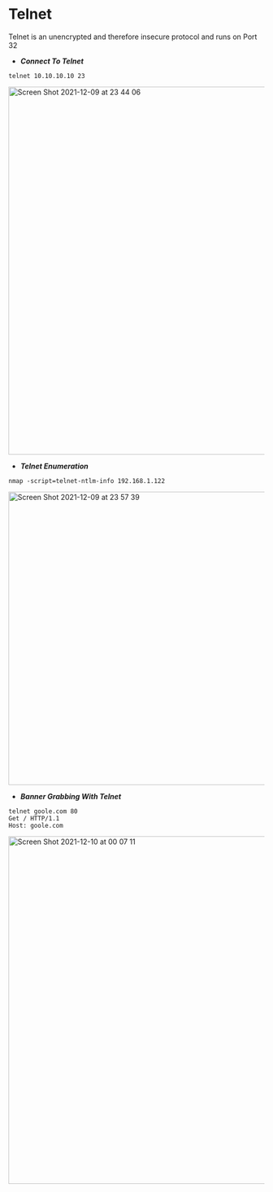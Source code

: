 # Telnet 

 Telnet is an unencrypted and therefore insecure protocol and runs on Port 32

* ***Connect To Telnet***

```shell
telnet 10.10.10.10 23

```
<img width="724" alt="Screen Shot 2021-12-09 at 23 44 06" src="https://user-images.githubusercontent.com/92652606/145487563-c767e6a0-34e9-4e86-b47e-633959fa9871.png">

* ***Telnet Enumeration***

```shell 
nmap -script=telnet-ntlm-info 192.168.1.122
```

<img width="577" alt="Screen Shot 2021-12-09 at 23 57 39" src="https://user-images.githubusercontent.com/92652606/145489174-383de853-6625-4f40-a546-cae561ef92fc.png">

* ***Banner Grabbing With Telnet***

```shell
telnet goole.com 80
Get / HTTP/1.1
Host: goole.com

```
<img width="684" alt="Screen Shot 2021-12-10 at 00 07 11" src="https://user-images.githubusercontent.com/92652606/145489933-095aa798-0498-43e1-bd6b-55873ecc1819.png">
